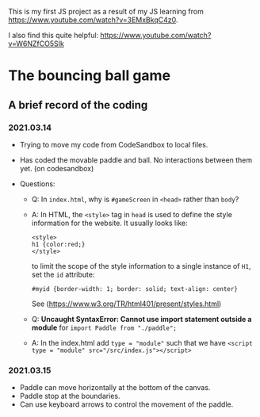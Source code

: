 This is my first JS project as a result of my JS learning from https://www.youtube.com/watch?v=3EMxBkqC4z0.

I also find this quite helpful: https://www.youtube.com/watch?v=W6NZfCO5SIk

# The bouncing ball game

## A brief record of the coding
### 2021.03.14
- Trying to move my code from CodeSandbox to local files.

- Has coded the movable paddle and ball. No interactions between them yet. (on codesandbox)

- Questions: 
  - Q: In `index.html`, why is `#gameScreen` in `<head>` rather than `body`?
  - A: In HTML, the `<style>` tag in `head` is used to define the style information for the website. It usually looks like:
    ```
    <style>
    h1 {color:red;}
    </style>
    ``` 
    to limit the scope of the style information to a single instance of `H1`, set the `id` attribute:
    ```
    #myid {border-width: 1; border: solid; text-align: center}
    ```
    See (https://www.w3.org/TR/html401/present/styles.html)

  - Q: **Uncaught SyntaxError: Cannot use import statement outside a module** for `import Paddle from "./paddle";`
  - A: In the index.html add `type = "module"` such that we have `<script type = "module" src="/src/index.js"></script>`

### 2021.03.15

- Paddle can move horizontally at the bottom of the canvas.
- Paddle stop at the boundaries.
- Can use keyboard arrows to control the movement of the paddle.